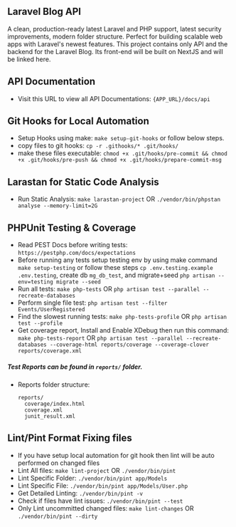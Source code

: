 ## Laravel Blog API

A clean, production-ready latest Laravel and PHP support, latest security improvements, modern folder structure. Perfect for building scalable web apps with Laravel's newest features. This project contains only API and the backend for the Laravel Blog. Its front-end will be built on NextJS and will be linked here.

## API Documentation
-   Visit this URL to view all API Documentations: `{APP_URL}/docs/api`

## Git Hooks for Local Automation

-   Setup Hooks using make: `make setup-git-hooks` or follow below steps.
-   copy files to git hooks: `cp -r .githooks/* .git/hooks/`
-   make these files executable: `chmod +x .git/hooks/pre-commit && chmod +x .git/hooks/pre-push && chmod +x .git/hooks/prepare-commit-msg`

## Larastan for Static Code Analysis

-   Run Static Analysis: `make larastan-project` OR `./vendor/bin/phpstan analyse --memory-limit=2G`

## PHPUnit Testing & Coverage

-   Read PEST Docs before writing tests: `https://pestphp.com/docs/expectations`
-   Before running any tests setup testing env by using make command `make setup-testing` or follow these steps `cp .env.testing.example .env.testing`, create db `mg_db_test`, and migrate+seed `php artisan --env=testing migrate --seed`
-   Run all tests: `make php-tests` OR `php artisan test --parallel --recreate-databases`
-   Perform single file test: `php artisan test --filter Events/UserRegistered`
-   Find the slowest running tests: `make php-tests-profile` OR `php artisan test --profile`
-   Get coverage report, Install and Enable XDebug then run this command: `make php-tests-report` OR `php artisan test --parallel --recreate-databases --coverage-html reports/coverage --coverage-clover reports/coverage.xml`

##### Test Reports can be found in `reports/` folder.

-   Reports folder structure:
    ```
    reports/
      coverage/index.html
      coverage.xml
      junit_result.xml
    ```

## Lint/Pint Format Fixing files

-   If you have setup local automation for git hook then lint will be auto performed on changed files
-   Lint All files: `make lint-project` OR `./vendor/bin/pint`
-   Lint Specific Folder: `./vendor/bin/pint app/Models`
-   Lint Specific File: `./vendor/bin/pint app/Models/User.php`
-   Get Detailed Linting: `./vendor/bin/pint -v`
-   Check if files have lint issues: `./vendor/bin/pint --test`
-   Only Lint uncommitted changed files: `make lint-changes` OR `./vendor/bin/pint --dirty`
